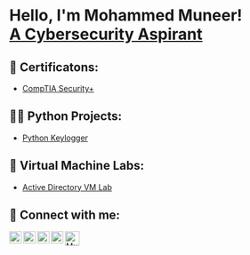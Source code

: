 <h1>Hello, I'm Mohammed Muneer! <br/><a href="https://www.linkedin.com/in/Muneer44/">A Cybersecurity Aspirant</a></h1>

<h2>📰 Certificatons:</h2>

  - [CompTIA Security+](https://github.com/joshmadakor1/Algorithms-Practice)

<h2>👨‍💻 Python Projects:</h2>

  - [Python Keylogger](https://github.com/joshmadakor1/Algorithms-Practice)

<h2>🧪 Virtual Machine Labs:</h2>

- [Active Directory VM Lab](https://www.youtube.com/watch?v=a83ASGn_V_s)


<h2> 🤳 Connect with me:</h2>

[<img align="left" alt="Muneer44 | LinkedIn" width="22px" src="https://uxwing.com/wp-content/themes/uxwing/download/brands-and-social-media/linkedin-app-icon.svg" />][linkedin]
[<img align="left" alt="Muneer44 | Twitter" width="22px" src="https://uxwing.com/wp-content/themes/uxwing/download/brands-and-social-media/twitter-app-icon.svg" />][twitter]
[<img align="left" alt="Muneer44 | YouTube" width="22px" src="https://uxwing.com/wp-content/themes/uxwing/download/brands-and-social-media/youtube-square-color-icon.svg" />][youtube]
[<img align="left" alt="Muneer44 | Instagram" width="22px" src="https://uxwing.com/wp-content/themes/uxwing/download/brands-and-social-media/ig-instagram-icon.svg" />][instagram]
[<img align="left" alt="Muneer44 | Instagram" width="26px" src="https://uxwing.com/wp-content/themes/uxwing/download/brands-and-social-media/gmail-icon.svg" />][Gmail]

[twitter]: https://twitter.com/
[youtube]: https://www.youtube.com/c/
[instagram]: https://www.instagram.com/
[linkedin]: https://linkedin.com/in/Muneer44
[Gmail]: https://mail.google.com/mail/u/0/?fs=1&to=m.munr44@gmail.com&tf=cm

